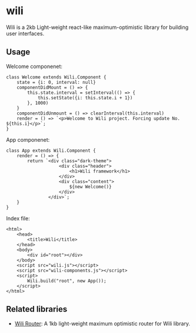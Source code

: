 # wili
Wili  is a 2kb Light-weight react-like maximum-optimistic library for building user interfaces.

## Usage

Welcome componenet:

    class Welcome extends Wili.Component {
        state = {i: 0, interval: null}
        componentDidMount = () => {
            this.state.interval = setInterval(() => {
                this.setState({i: this.state.i + 1})
            }, 1000)
        }
        componentDidUnmount = () => clearInterval(this.interval)
        render = () => `<p>Welcome to Wili project. Forcing update No. ${this.i}</p>`;
    }

App componenet:

    class App extends Wili.Component {
        render = () => {
            return `<div class="dark-theme">
                        <div class="header">
                            <h1>Wili framework</h1>
                        </div>
                        <div class="content">
                            ${new Welcome()}
                        </div>
                    </div>`;
        }
    }
  
Index file:


    <html>
        <head>
            <title>Wili</title>
        </head>
        <body>
            <div id="root"></div>
        </body>
        <script src="wili.js"></script>
        <script src="wili-components.js"></script>
        <script>
            Wili.build("root", new App());
        </script>
    </html>

## Related libraries
 - [Wili Router](https://github.com/pwwiur/wili-router): A 1kb light-weight maximum optimistic router for Wili library.
